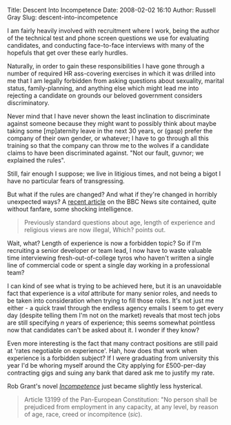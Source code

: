 Title: Descent Into Incompetence
Date: 2008-02-02 16:10
Author: Russell Gray
Slug: descent-into-incompetence

I am fairly heavily involved with recruitment where I work, being the
author of the technical test and phone screen questions we use for
evaluating candidates, and conducting face-to-face interviews with many
of the hopefuls that get over these early hurdles.

Naturally, in order to gain these responsibilities I have gone through a
number of required HR ass-covering exercises in which it was drilled
into me that I am legally forbidden from asking questions about
sexuality, marital status, family-planning, and anything else which
might lead me into rejecting a candidate on grounds our beloved
government considers discriminatory.

Never mind that I have never shown the least inclination to discriminate
against someone because they might want to possibly think about maybe
taking some [mp]aternity leave in the next 30 years, or (gasp) prefer
the company of their own gender, or whatever; I have to go through all
this training so that the company can throw me to the wolves if a
candidate claims to have been discriminated against. "Not our fault,
guvnor; we explained the rules".

Still, fair enough I suppose; we live in litigious times, and not being
a bigot I have no particular fears of transgressing.

But what if the rules are changed? And what if they're changed in
horribly unexpected ways? A [recent article][1] on the BBC
News site contained, quite without fanfare, some shocking intelligence.

> Previously standard questions about age, length of experience and
> religious views are now illegal, Which? points out.

Wait, what? Length of experience is now a forbidden topic? So if I'm
recruiting a senior developer or team lead, I now have to waste valuable
time interviewing fresh-out-of-college tyros who haven't written a
single line of commercial code or spent a single day working in a
professional team?

I can kind of see what is trying to be achieved here, but it is an
unavoidable fact that experience is a *vital* attribute for many senior
roles, and needs to be taken into consideration when trying to fill
those roles. It's not just me either - a quick trawl through the endless
agency emails I seem to get every day (despite telling them I'm not on
the market) reveals that most tech jobs are still specifying *n* years
of experience; this seems somewhat pointless now that candidates can't
be asked about it. I wonder if they know?

Even more interesting is the fact that many contract positions are still
paid at 'rates negotiable on experience'. Hah, how does that work when
experience is a forbidden subject? If I were graduating from university
this year I'd be whoring myself around the City applying for
£500-per-day contracting gigs and suing any bank that dared ask me to
justify my rate.

Rob Grant's novel *[Incompetence][2]* just became slightly less hysterical.

> Article 13199 of the Pan-European Constitution: "No person shall be
> prejudiced from employment in any capacity, at any level, by reason of
> age, race, creed or incompitence (*sic*).


[1]: http://news.bbc.co.uk/1/hi/business/7187032.stm
[2]: http://www.amazon.co.uk/Incompetence-Gollancz-Rob-Grant/dp/0575074493/
